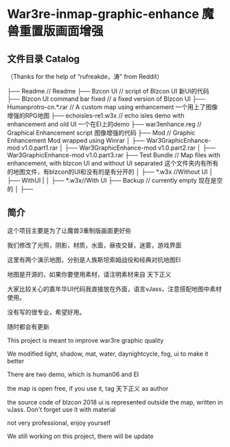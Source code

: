 War3re-inmap-graphic-enhance 魔兽重置版画面增强
=============================================

文件目录 Catalog
----------------
（Thanks for the help of “rufreakde，涛” from Reddit）

├── Readme // Readme
├── Bzcon UI // script of Blzcon UI 新UI的代码
├── Blzcon UI command bar fixed // a fixed version of Blzcon UI
├── Humanprotro-cn.*.rar // A custom map using enhancement 一个用上了图像增强的RPG地图
├── echoisles-re1.w3x // echo isles demo with enhancement and old UI 一个在EI上的demo
├── war3enhance.reg // Graphical Enhancement script 图像增强的代码
├── Mod // Graphic Enhancement Mod wrapped using Winrar
│ ├── War3GraphicEnhance-mod v1.0.part1.rar
│ ├── War3GraphicEnhance-mod v1.0.part2.rar
│ ├── War3GraphicEnhance-mod v1.0.part3.rar
├── Test Bundle // Map files with enhancement, with blzcon UI and without UI separated 这个文件夹内有所有的地图文件，有blzcon的UI和没有的是有分开的
│ ├── *.w3x //Without UI
│ ├── WithUI
| │ ├── *.w3x//With UI
├── Backup // currently empty 现在是空的
│ ├──

简介
----

这个项目主要是为了让魔兽3重制版画面更好些

我们修改了光照，阴影，材质，水面，昼夜交替，迷雾，游戏界面

这里有两个演示地图，分别是人族斯坦索姆战役和经典对抗地图EI

地图是开源的，如果你要使用素材，请注明素材来自 天下正义

大家比较关心的嘉年华UI代码我直接放在外面，语言vJass，注意搭配地图中素材使用。

没有写的很专业，希望好用。

随时都会有更新



This project is meant to improve war3re graphic quality

We modified light, shadow, mat, water, daynightcycle, fog, ui to make it better

There are two demo, which is human06 and EI

the map is open free, if you use it, tag 天下正义 as author

the source code of blzcon 2018 ui is represented outside the map, written in vJass. Don't forget use it with material

not very professional, enjoy yourself

We still working on this project, there will be update
